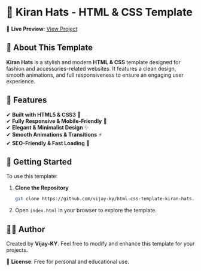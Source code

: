 # 🎩 Kiran Hats - HTML & CSS Template  

🚀 **Live Preview**: [View Project](https://vijay-ky.github.io/html-css-template-kiran-hats/)  

## 📌 About This Template  
**Kiran Hats** is a stylish and modern **HTML & CSS** template designed for fashion and accessories-related websites. It features a clean design, smooth animations, and full responsiveness to ensure an engaging user experience.  

## 🎨 Features  
✔ **Built with HTML5 & CSS3** 🎨  
✔ **Fully Responsive & Mobile-Friendly** 📱  
✔ **Elegant & Minimalist Design** ✨  
✔ **Smooth Animations & Transitions** ⚡  
✔ **SEO-Friendly & Fast Loading** 🚀  

## 🚀 Getting Started  
To use this template:  
1. **Clone the Repository**  
   ```sh
   git clone https://github.com/vijay-ky/html-css-template-kiran-hats.git
   ```
2. Open `index.html` in your browser to explore the template.  

## 👨‍💻 Author  
Created by **Vijay-KY**. Feel free to modify and enhance this template for your projects.  

📜 **License**: Free for personal and educational use.

